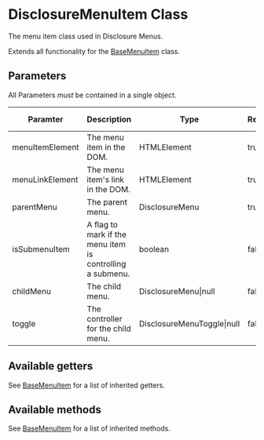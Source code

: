 # DisclosureMenuItem Class

The menu item class used in Disclosure Menus.

Extends all functionality for the [BaseMenuItem](baseMenuItem.md) class.

## Parameters

All Parameters _must_ be contained in a single object.

| Paramter | Description | Type | Required | Default Value |
| --- | --- | --- | --- | --- |
| menuItemElement | The menu item in the DOM. | HTMLElement | true | `undefined` |
| menuLinkElement | The menu item's link in the DOM. | HTMLElement | true | `undefined` |
| parentMenu | The parent menu. | DisclosureMenu | true | `undefined` |
| isSubmenuItem | A flag to mark if the menu item is controlling a submenu. | boolean | false | `false` |
| childMenu | The child menu. | DisclosureMenu\|null | false | `null` |
| toggle | The controller for the child menu. | DisclosureMenuToggle\|null | false | `null` |

## Available getters

See [BaseMenuItem](baseMenuItem.md#available-getters) for a list of inherited getters.

## Available methods

See [BaseMenuItem](baseMenuItem.md#available-methods) for a list of inherited methods.
